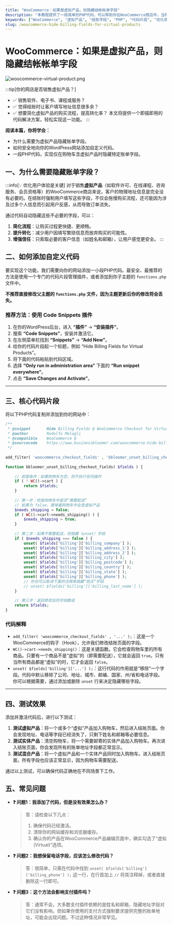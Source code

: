 ```yaml
---
title: "WooCommerce：如果是虚拟产品，则隐藏结帐帐单字段"
description: "本教程提供了一段简单的PHP代码，可以帮助你在WooCommerce商店中，当购物车内仅包含虚拟产品时，自动隐藏掉不必要的结账账单字段，优化用户体验。"
keywords: ["WooCommerce", "虚拟产品", "结账字段", "PHP", "代码片段", "优化体验"]
slug: /woocommerce-hide-billing-fields-for-virtual-products
---
```


# WooCommerce：如果是虚拟产品，则隐藏结帐帐单字段

![woocommerce-virtual-product.png](https://list.ucards.store/d/img/woocommerce-virtual-product.webp)

:::tip[你的网店是否销售虚拟产品？]
- ✅ 销售软件、电子书、课程或服务？
- ✅ 觉得结账时让客户填写地址信息很多余？
- ✅ 想要简化虚拟产品的购买流程，提高转化率？
本文将提供一个即插即用的代码解决方案，轻松实现这一功能。
:::

**阅读本篇，你将学会：**
- 为什么需要为虚拟产品隐藏账单字段。
- 如何安全地向你的WordPress网站添加自定义代码。
- 一段PHP代码，实现仅在购物车含虚拟产品时隐藏特定账单字段。

## 一、为什么需要隐藏账单字段？

:::info[💡 优化用户体验是关键]
对于销售**虚拟产品**（如软件许可、在线课程、咨询服务、会员资格等）的WooCommerce商店来说，客户的物理地址信息是完全没有必要的。在结账时强制用户填写这些字段，不仅会拖慢购买流程，还可能因为涉及过多个人信息而引起用户反感，从而导致订单流失。

通过代码自动隐藏这些不必要的字段，可以：
1.  **简化流程**：让购买过程更快捷、更顺畅。
2.  **提升转化**：减少用户因填写繁琐信息而放弃购买的可能性。
3.  **增强信任**：只索取必要的客户信息（如姓名和邮箱），让用户感觉更安全。
:::

## 二、如何添加自定义代码

要实现这个功能，我们需要向你的网站添加一小段PHP代码。最安全、最推荐的方法是使用一个专门的代码片段管理插件，或者添加到你子主题的 `functions.php` 文件中。

**不推荐直接修改父主题的 `functions.php` 文件，因为主题更新后你的修改将会丢失。**

### 推荐方法：使用 Code Snippets 插件

1.  在你的WordPress后台，进入 **“插件”** -> **“安装插件”**。
2.  搜索 **“Code Snippets”**，安装并激活它。
3.  在左侧菜单栏找到 **“Snippets”** -> **“Add New”**。
4.  给你的代码片段起一个标题，例如 “Hide Billing Fields for Virtual Products”。
5.  将下面的代码粘贴到代码区域。
6.  选择 **“Only run in administration area”** 下面的 **“Run snippet everywhere”**。
7.  点击 **“Save Changes and Activate”**。

---

## 三、核心代码片段

将以下PHP代码复制并添加到你的网站中：

```php
/**
 * @snippet       Hide Billing Fields @ WooCommerce Checkout for Virtual Products
 * @author        Rodolfo Melogli
 * @compatible    WooCommerce 8
 * @sourcecode    https://www.businessbloomer.com/woocommerce-hide-billing-fields-for-virtual-products/
 */
 
add_filter( 'woocommerce_checkout_fields' , 'bbloomer_unset_billing_checkout_fields' );
 
function bbloomer_unset_billing_checkout_fields( $fields ) {
 
    // 前提条件：如果购物车为空，则不执行任何操作
    if ( ! WC()->cart ) {
        return $fields;
    }
 
    // 第一步：检查购物车中是否“需要配送”
    // 如果为 false，意味着购物车中全是虚拟产品
    $needs_shipping = false;
    if ( WC()->cart->needs_shipping() ) {
        $needs_shipping = true;
    }
 
    // 第二步：如果不需要配送，则隐藏（unset）字段
    if ( $needs_shipping === false ) {
        unset( $fields['billing']['billing_company'] );
        unset( $fields['billing']['billing_address_1'] );
        unset( $fields['billing']['billing_address_2'] );
        unset( $fields['billing']['billing_city'] );
        unset( $fields['billing']['billing_postcode'] );
        unset( $fields['billing']['billing_country'] );
        unset( $fields['billing']['billing_state'] );
        unset( $fields['billing']['billing_phone'] );
        // 你也可以取消下面的注释来隐藏“姓氏”字段
        // unset( $fields['billing']['billing_last_name'] );
    }
 
    // 第三步：返回修改后的字段数组
    return $fields;
}
```

### 代码解释

-   `add_filter( 'woocommerce_checkout_fields' , '...' );`：这是一个WooCommerce的钩子（Hook），允许我们修改结账页面的字段。
-   `WC()->cart->needs_shipping()`：这是关键函数。它会检查购物车里的所有商品。只要有一个商品不是“虚拟”的（即需要配送），它就会返回 `true`。只有当所有商品都是“虚拟”的时，它才会返回 `false`。
-   `unset( $fields['billing']['...'] );`：这行代码的作用就是“移除”一个字段。代码中默认移除了公司、地址、城市、邮编、国家、州/省和电话字段。你可以根据需要，通过添加或删除 `unset` 行来决定隐藏哪些字段。

---

## 四、测试效果

添加并激活代码后，进行以下测试：

1.  **测试虚拟产品**：将一个或多个“虚拟”产品加入购物车，然后进入结账页面。你会发现地址、电话等字段已经消失了，只剩下姓名和邮箱等必要信息。
2.  **测试实体产品**：清空购物车，将一个需要邮寄的实体产品加入购物车。再次进入结账页面，你会发现所有的账单地址字段都正常显示。
3.  **测试混合产品**：将一个虚拟产品和一个实体产品同时加入购物车。进入结账页面，所有字段也应该正常显示，因为购物车需要配送。

通过以上测试，可以确保代码正确地在不同场景下工作。

## 五、常见问题

- **❓ 问题1：我添加了代码，但是没有效果怎么办？**
  > 答：请检查以下几点：
  > 1. 确保代码已经激活。
  > 2. 清除你的网站缓存和浏览器缓存。
  > 3. 确认你的产品在WooCommerce产品编辑页面中，确实勾选了“虚拟 (Virtual)”选项。

- **❓ 问题2：我想保留电话字段，应该怎么修改代码？**
  > 答：很简单，只需在代码中找到 `unset( $fields['billing']['billing_phone'] );` 这一行，在行首加上 `//` 将其注释掉，或者直接删除这一行即可。

- **❓ 问题3：这个方法会影响支付插件吗？**
  > 答：通常不会。大多数支付插件依赖的是姓名和邮箱，隐藏地址字段对它们没有影响。但如果你使用的支付方式强制要求提供完整的账单地址，可能会出现问题。不过这种情况非常罕见。
